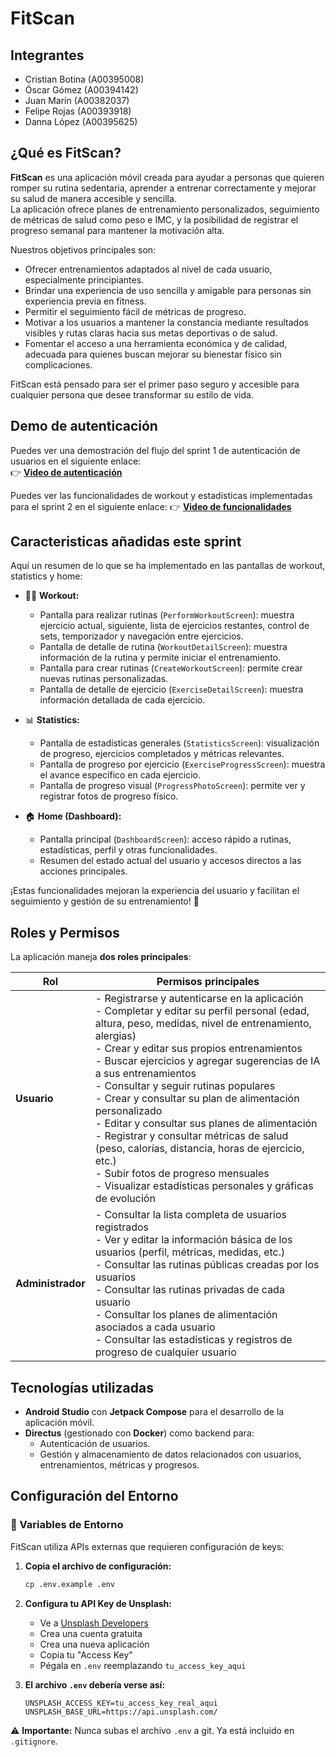 # FitScan

## Integrantes

- Cristian Botina (A00395008)  
- Óscar Gómez (A00394142)  
- Juan Marín (A00382037)  
- Felipe Rojas (A00393918)  
- Danna López (A00395625)

## ¿Qué es FitScan?

**FitScan** es una aplicación móvil creada para ayudar a personas que quieren romper su rutina sedentaria, aprender a entrenar correctamente y mejorar su salud de manera accesible y sencilla.  
La aplicación ofrece planes de entrenamiento personalizados, seguimiento de métricas de salud como peso e IMC, y la posibilidad de registrar el progreso semanal para mantener la motivación alta.

Nuestros objetivos principales son:

- Ofrecer entrenamientos adaptados al nivel de cada usuario, especialmente principiantes.
- Brindar una experiencia de uso sencilla y amigable para personas sin experiencia previa en fitness.
- Permitir el seguimiento fácil de métricas de progreso.
- Motivar a los usuarios a mantener la constancia mediante resultados visibles y rutas claras hacia sus metas deportivas o de salud.
- Fomentar el acceso a una herramienta económica y de calidad, adecuada para quienes buscan mejorar su bienestar físico sin complicaciones.

FitScan está pensado para ser el primer paso seguro y accesible para cualquier persona que desee transformar su estilo de vida.

## Demo de autenticación

Puedes ver una demostración del flujo del sprint 1 de autenticación de usuarios en el siguiente enlace:  
👉 **[Video de autenticación](https://youtube.com/shorts/ox61H1Qyyjo?feature=share)**

Puedes ver las funcionalidades de workout y estadisticas implementadas para el sprint 2 en el siguiente enlace:
 👉 **[Video de funcionalidades](https://youtu.be/iRs79wpJSSQ)**

## Caracteristicas añadidas este sprint

Aquí un resumen de lo que se ha implementado en las pantallas de workout, statistics y home:

- 🏋️‍♂️ **Workout:**
  - Pantalla para realizar rutinas (`PerformWorkoutScreen`): muestra ejercicio actual, siguiente, lista de ejercicios restantes, control de sets, temporizador y navegación entre ejercicios.
  - Pantalla de detalle de rutina (`WorkoutDetailScreen`): muestra información de la rutina y permite iniciar el entrenamiento.
  - Pantalla para crear rutinas (`CreateWorkoutScreen`): permite crear nuevas rutinas personalizadas.
  - Pantalla de detalle de ejercicio (`ExerciseDetailScreen`): muestra información detallada de cada ejercicio.

- 📊 **Statistics:**
  - Pantalla de estadísticas generales (`StatisticsScreen`): visualización de progreso, ejercicios completados y métricas relevantes.
  - Pantalla de progreso por ejercicio (`ExerciseProgressScreen`): muestra el avance específico en cada ejercicio.
  - Pantalla de progreso visual (`ProgressPhotoScreen`): permite ver y registrar fotos de progreso físico.

- 🏠 **Home (Dashboard):**
  - Pantalla principal (`DashboardScreen`): acceso rápido a rutinas, estadísticas, perfil y otras funcionalidades.
  - Resumen del estado actual del usuario y accesos directos a las acciones principales.

¡Estas funcionalidades mejoran la experiencia del usuario y facilitan el seguimiento y gestión de su entrenamiento! 🚀

## Roles y Permisos

La aplicación maneja **dos roles principales**:

| Rol               | Permisos principales                                                                                                                                                                |
|-------------------|-------------------------------------------------------------------------------------------------------------------------------------------------------------------------------------|
| **Usuario**        | - Registrarse y autenticarse en la aplicación<br>- Completar y editar su perfil personal (edad, altura, peso, medidas, nivel de entrenamiento, alergias)<br>- Crear y editar sus propios entrenamientos<br>- Buscar ejercicios y agregar sugerencias de IA a sus entrenamientos<br>- Consultar y seguir rutinas populares<br>- Crear y consultar su plan de alimentación personalizado<br>- Editar y consultar sus planes de alimentación<br>- Registrar y consultar métricas de salud (peso, calorías, distancia, horas de ejercicio, etc.)<br>- Subir fotos de progreso mensuales<br>- Visualizar estadísticas personales y gráficas de evolución |
| **Administrador** | - Consultar la lista completa de usuarios registrados<br>- Ver y editar la información básica de los usuarios (perfil, métricas, medidas, etc.)<br>- Consultar las rutinas públicas creadas por los usuarios<br>- Consultar las rutinas privadas de cada usuario<br>- Consultar los planes de alimentación asociados a cada usuario<br>- Consultar las estadísticas y registros de progreso de cualquier usuario |

## Tecnologías utilizadas

- **Android Studio** con **Jetpack Compose** para el desarrollo de la aplicación móvil.
- **Directus** (gestionado con **Docker**) como backend para:
  - Autenticación de usuarios.
  - Gestión y almacenamiento de datos relacionados con usuarios, entrenamientos, métricas y progresos.

## Configuración del Entorno

### 🔑 Variables de Entorno

FitScan utiliza APIs externas que requieren configuración de keys:

1. **Copia el archivo de configuración:**

   ```bash
   cp .env.example .env
   ```

2. **Configura tu API Key de Unsplash:**
   - Ve a [Unsplash Developers](https://unsplash.com/developers)
   - Crea una cuenta gratuita
   - Crea una nueva aplicación
   - Copia tu "Access Key"
   - Pégala en `.env` reemplazando `tu_access_key_aqui`

3. **El archivo `.env` debería verse así:**

   ```env
   UNSPLASH_ACCESS_KEY=tu_access_key_real_aqui
   UNSPLASH_BASE_URL=https://api.unsplash.com/
   ```

⚠️ **Importante:** Nunca subas el archivo `.env` a git. Ya está incluido en `.gitignore`.
